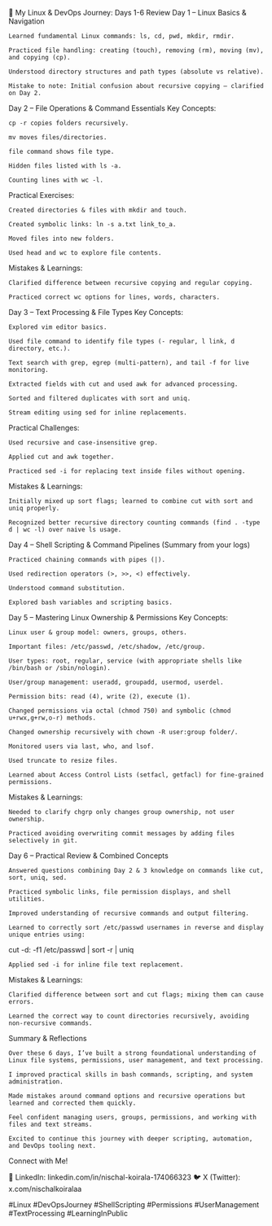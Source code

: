 
🚀 My Linux & DevOps Journey: Days 1-6 Review
Day 1 – Linux Basics & Navigation

    Learned fundamental Linux commands: ls, cd, pwd, mkdir, rmdir.

    Practiced file handling: creating (touch), removing (rm), moving (mv), and copying (cp).

    Understood directory structures and path types (absolute vs relative).

    Mistake to note: Initial confusion about recursive copying – clarified on Day 2.

Day 2 – File Operations & Command Essentials
Key Concepts:

    cp -r copies folders recursively.

    mv moves files/directories.

    file command shows file type.

    Hidden files listed with ls -a.

    Counting lines with wc -l.

Practical Exercises:

    Created directories & files with mkdir and touch.

    Created symbolic links: ln -s a.txt link_to_a.

    Moved files into new folders.

    Used head and wc to explore file contents.

Mistakes & Learnings:

    Clarified difference between recursive copying and regular copying.

    Practiced correct wc options for lines, words, characters.

Day 3 – Text Processing & File Types
Key Concepts:

    Explored vim editor basics.

    Used file command to identify file types (- regular, l link, d directory, etc.).

    Text search with grep, egrep (multi-pattern), and tail -f for live monitoring.

    Extracted fields with cut and used awk for advanced processing.

    Sorted and filtered duplicates with sort and uniq.

    Stream editing using sed for inline replacements.

Practical Challenges:

    Used recursive and case-insensitive grep.

    Applied cut and awk together.

    Practiced sed -i for replacing text inside files without opening.

Mistakes & Learnings:

    Initially mixed up sort flags; learned to combine cut with sort and uniq properly.

    Recognized better recursive directory counting commands (find . -type d | wc -l) over naive ls usage.

Day 4 – Shell Scripting & Command Pipelines (Summary from your logs)

    Practiced chaining commands with pipes (|).

    Used redirection operators (>, >>, <) effectively.

    Understood command substitution.

    Explored bash variables and scripting basics.

Day 5 – Mastering Linux Ownership & Permissions
Key Concepts:

    Linux user & group model: owners, groups, others.

    Important files: /etc/passwd, /etc/shadow, /etc/group.

    User types: root, regular, service (with appropriate shells like /bin/bash or /sbin/nologin).

    User/group management: useradd, groupadd, usermod, userdel.

    Permission bits: read (4), write (2), execute (1).

    Changed permissions via octal (chmod 750) and symbolic (chmod u+rwx,g+rw,o-r) methods.

    Changed ownership recursively with chown -R user:group folder/.

    Monitored users via last, who, and lsof.

    Used truncate to resize files.

    Learned about Access Control Lists (setfacl, getfacl) for fine-grained permissions.

Mistakes & Learnings:

    Needed to clarify chgrp only changes group ownership, not user ownership.

    Practiced avoiding overwriting commit messages by adding files selectively in git.

Day 6 – Practical Review & Combined Concepts

    Answered questions combining Day 2 & 3 knowledge on commands like cut, sort, uniq, sed.

    Practiced symbolic links, file permission displays, and shell utilities.

    Improved understanding of recursive commands and output filtering.

    Learned to correctly sort /etc/passwd usernames in reverse and display unique entries using:

cut -d: -f1 /etc/passwd | sort -r | uniq

    Applied sed -i for inline file text replacement.

Mistakes & Learnings:

    Clarified difference between sort and cut flags; mixing them can cause errors.

    Learned the correct way to count directories recursively, avoiding non-recursive commands.

Summary & Reflections

    Over these 6 days, I’ve built a strong foundational understanding of Linux file systems, permissions, user management, and text processing.

    I improved practical skills in bash commands, scripting, and system administration.

    Made mistakes around command options and recursive operations but learned and corrected them quickly.

    Feel confident managing users, groups, permissions, and working with files and text streams.

    Excited to continue this journey with deeper scripting, automation, and DevOps tooling next.

Connect with Me!

🔗 LinkedIn: linkedin.com/in/nischal-koirala-174066323
🐦 X (Twitter): x.com/nischalkoiralaa

#Linux #DevOpsJourney #ShellScripting #Permissions #UserManagement #TextProcessing #LearningInPublic
